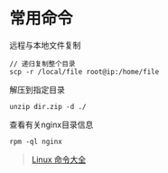 # 常用命令

  远程与本地文件复制
```
// 递归复制整个目录
scp -r /local/file root@ip:/home/file
```
解压到指定目录
```
unzip dir.zip -d ./
```
查看有关nginx目录信息
```
rpm -ql nginx
```

> [Linux 命令大全](http://www.runoob.com/linux/linux-command-manual.html ) 